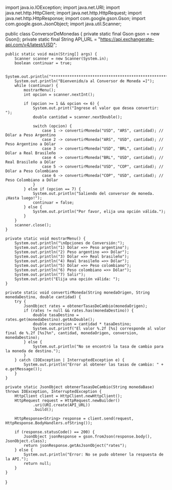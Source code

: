 import java.io.IOException;
import java.net.URI;
import java.net.http.HttpClient;
import java.net.http.HttpRequest;
import java.net.http.HttpResponse;
import com.google.gson.Gson;
import com.google.gson.JsonObject;
import java.util.Scanner;

public class ConversorDeMonedas {
    private static final Gson gson = new Gson();
    private static final String API_URL = "https://api.exchangerate-api.com/v4/latest/USD";

    public static void main(String[] args) {
        Scanner scanner = new Scanner(System.in);
        boolean continuar = true;

        System.out.println("*****************************************************");
        System.out.println("Bienvenido/a al Conversor de Moneda =]");
        while (continuar) {
            mostrarMenu();
            int opcion = scanner.nextInt();

            if (opcion >= 1 && opcion <= 6) {
                System.out.print("Ingrese el valor que desea convertir: ");
                double cantidad = scanner.nextDouble();

                switch (opcion) {
                    case 1 -> convertirMoneda("USD", "ARS", cantidad); // Dólar a Peso Argentino
                    case 2 -> convertirMoneda("ARS", "USD", cantidad); // Peso Argentino a Dólar
                    case 3 -> convertirMoneda("USD", "BRL", cantidad); // Dólar a Real Brasileño
                    case 4 -> convertirMoneda("BRL", "USD", cantidad); // Real Brasileño a Dólar
                    case 5 -> convertirMoneda("USD", "COP", cantidad); // Dólar a Peso Colombiano
                    case 6 -> convertirMoneda("COP", "USD", cantidad); // Peso Colombiano a Dólar
                }
            } else if (opcion == 7) {
                System.out.println("Saliendo del conversor de moneda. ¡Hasta luego!");
                continuar = false;
            } else {
                System.out.println("Por favor, elija una opción válida.");
            }
        }
        scanner.close();
    }

    private static void mostrarMenu() {
        System.out.println("\nOpciones de Conversión:");
        System.out.println("1) Dólar =>> Peso argentino");
        System.out.println("2) Peso argentino =>> Dólar");
        System.out.println("3) Dólar =>> Real brasileño");
        System.out.println("4) Real brasileño =>> Dólar");
        System.out.println("5) Dólar =>> Peso colombiano");
        System.out.println("6) Peso colombiano =>> Dólar");
        System.out.println("7) Salir");
        System.out.print("Elija una opción válida: ");
    }

    private static void convertirMoneda(String monedaOrigen, String monedaDestino, double cantidad) {
        try {
            JsonObject rates = obtenerTasasDeCambio(monedaOrigen);
            if (rates != null && rates.has(monedaDestino)) {
                double tasaDestino = rates.get(monedaDestino).getAsDouble();
                double conversion = cantidad * tasaDestino;
                System.out.printf("El valor %.2f [%s] corresponde al valor final de %.2f [%s]%n", cantidad, monedaOrigen, conversion, monedaDestino);
            } else {
                System.out.println("No se encontró la tasa de cambio para la moneda de destino.");
            }
        } catch (IOException | InterruptedException e) {
            System.out.println("Error al obtener las tasas de cambio: " + e.getMessage());
        }
    }

    private static JsonObject obtenerTasasDeCambio(String monedaBase) throws IOException, InterruptedException {
        HttpClient client = HttpClient.newHttpClient();
        HttpRequest request = HttpRequest.newBuilder()
                .uri(URI.create(API_URL))
                .build();

        HttpResponse<String> response = client.send(request, HttpResponse.BodyHandlers.ofString());

        if (response.statusCode() == 200) {
            JsonObject jsonResponse = gson.fromJson(response.body(), JsonObject.class);
            return jsonResponse.getAsJsonObject("rates");
        } else {
            System.out.println("Error: No se pudo obtener la respuesta de la API.");
            return null;
        }
    }
}
